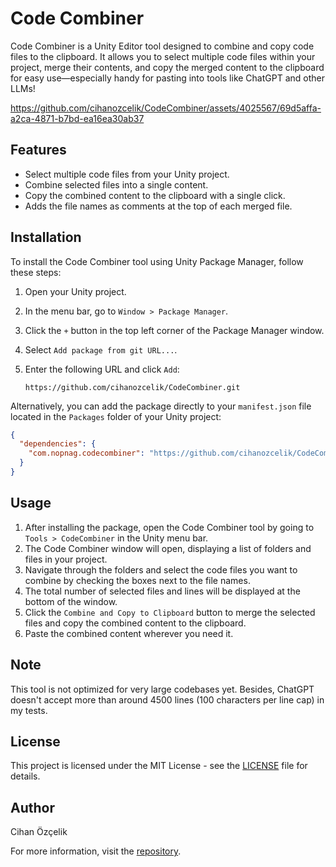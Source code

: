 
# Code Combiner

Code Combiner is a Unity Editor tool designed to combine and copy code files to the clipboard. It allows you to select multiple code files within your project, merge their contents, and copy the merged content to the clipboard for easy use—especially handy for pasting into tools like ChatGPT and other LLMs!

https://github.com/cihanozcelik/CodeCombiner/assets/4025567/69d5affa-a2ca-4871-b7bd-ea16ea30ab37

## Features

- Select multiple code files from your Unity project.
- Combine selected files into a single content.
- Copy the combined content to the clipboard with a single click.
- Adds the file names as comments at the top of each merged file.

## Installation

To install the Code Combiner tool using Unity Package Manager, follow these steps:

1. Open your Unity project.
2. In the menu bar, go to `Window > Package Manager`.
3. Click the `+` button in the top left corner of the Package Manager window.
4. Select `Add package from git URL...`.
5. Enter the following URL and click `Add`:

   ```
   https://github.com/cihanozcelik/CodeCombiner.git
   ```

Alternatively, you can add the package directly to your `manifest.json` file located in the `Packages` folder of your Unity project:

```json
{
  "dependencies": {
    "com.nopnag.codecombiner": "https://github.com/cihanozcelik/CodeCombiner.git"
  }
}
```

## Usage

1. After installing the package, open the Code Combiner tool by going to `Tools > CodeCombiner` in the Unity menu bar.
2. The Code Combiner window will open, displaying a list of folders and files in your project.
3. Navigate through the folders and select the code files you want to combine by checking the boxes next to the file names.
4. The total number of selected files and lines will be displayed at the bottom of the window.
5. Click the `Combine and Copy to Clipboard` button to merge the selected files and copy the combined content to the clipboard.
6. Paste the combined content wherever you need it.

## Note

This tool is not optimized for very large codebases yet. Besides, ChatGPT doesn't accept more than around 4500 lines (100 characters per line cap) in my tests.

## License

This project is licensed under the MIT License - see the [LICENSE](LICENSE) file for details.

## Author

Cihan Özçelik

For more information, visit the [repository](https://github.com/cihanozcelik/CodeCombiner).
